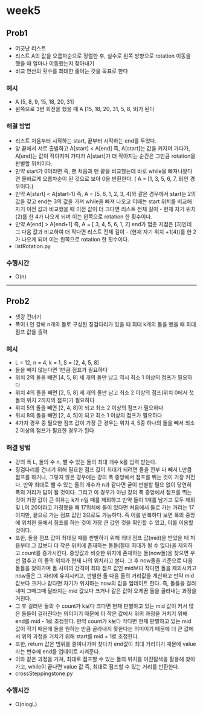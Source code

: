 
# week5
## Prob1
- 어긋난 리스트
- 리스트 A의 값을 오름차순으로 정렬한 후, 실수로 왼쪽 방향으로 rotation 이동을 했을 때 얼마나 이동했는지 찾아내기
- 비교 연산의 횟수를 최대한 줄이는 것을 목표로 한다


### 예시
- A [5, 8, 9, 15, 18, 20, 31]
- 왼쪽으로 3번 회전을 했을 때 A [15, 18, 20, 31, 5, 8, 9]가 된다


### 해결 방법
- 리스트 처음부터 시작하는 start, 끝부터 시작하는 end를 두었다. 
- 양 끝에서 서로 출발하고 A[start] < A[end] 즉, A[start]는 값을 커지며 가다가, A[end]는 값이 작아지며 가다가 A[start]가 더 작아지는 순간은 그만큼 rotation을 판별할 위치이다.
- 만약 start가 0이라면 즉, 맨 처음과 맨 끝을 비교했는데 바로 while을 빠져나왔다면 올바르게 오름차순이 된 것으로 보아 0을 반환한다. ( A = [1, 3, 5, 6, 7, 9]인 경우이다.)
- 만약 A[start] < A[start-1] 즉, A = [5, 6, 1, 2, 3, 4]와 같은 경우에서 start는 2의 값을 갖고 end는 3의 값을 가져 while을 빠져 나오고 이때는 start 위치를 비교해 자기 이전 값과 비교했을 때 이전 값이 더 크다면 리스트 전체 길이 - 현재 자기 위치(2)를 한 4가 나오게 되며 이는 왼쪽으로 rotation 한 횟수이다.
- 만약 A[end] > A[end+1] 즉, A = [ 3, 4, 5, 6, 1, 2] end가 멈춘 지점은 [3]인데 그 다음 값과 비교하여 더 작다면 리스트 전체 길이 - (현재 자기 위치 +1(4))를 한 2가 나오게 되며 이는 왼쪽으로 rotation 한 횟수이다. 
- listRotation.py


### 수행시간
- O(n)


---

## Prob2
- 샛강 건너기
- 폭이 L인 강에 n개의 돌로 구성된 징검다리가 있을 때 최대 k개의 돌을 뺐을 때 최대 점프 값을 출력

### 예시
- L = 12, n = 4, k = 1, S = [2, 4, 5, 8] 
- 돌을 빼지 않는다면 1만큼 점프가 필요하다
- 위치 2의 돌을 빼면 [4, 5, 8] 세 개의 돌만 남고 역시 최소 1 이상의 점프가 필요하다
- 위치 4의 돌을 빼면 [2, 5, 8] 세 개의 돌만 남고 최소 2 이상의 점프(위치 0에서 첫 돌의 위치 2까지의 점프)가 필요하다
- 위치 5의 돌을 빼면 [2, 4, 8]이 되고 최소 2 이상의 점프가 필요하다 
- 위치 8의 돌을 빼면 [2, 4, 5]이 되고 최소 1 이상의 점프가 필요하다 
- 4가지 경우 중 필요한 점프 값이 가장 큰 경우는 위치 4, 5중 하나의 돌을 빼서 최소 2 이상의 점프가 필요한 경우가 된다

### 해결 방법
- 강의 폭 L, 돌의 수 n, 뺄 수 있는 돌의 최대 개수 k를 입력 받는다.
- 징검다리를 건너기 위해 필요한 점프 값이 최대가 되려면 돌을 전부 다 빼서 L만큼 점프를 하거나, 그렇지 않은 경우에는 강의 폭 중앙에서 점프를 뛰는 것이 가장 커진다. 만약 최대로 뺄 수 있는 돌의 개수가 n과 같다면 굳이 판별할 필요 없이 당연히 폭의 거리가 답이 될 것이다. 그리고 이 경우가 아닌 강의 폭 중앙에서 점프를 뛰는 것이 가장 값이 큰 이유는 k가 n일 때를 제외하고 만약 돌이 1개를 남기고 모두 제외 및 L이 20이라고 가정했을 때 17위치에 돌이 있다면 처음에서 돌로 가는 거리는 17이지만, 끝으로 가는 점프 값인 3으로도 가능하다. 즉 이를 반복하다 보면 폭의 중앙에 위치한 돌에서 점프를 하는 것이 가장 큰 값인 것을 확인할 수 있고, 이를 이용할 것이다. 
- 또한, 돌을 점프 값이 최대일 때를 판별하기 위해 최대 점프 값(mid)을 받았을 때 처음부터 그 값보다 더 작은 위치에 존재하는 돌들(절대 최대가 될 수 없다)을 제외하고 count를 증가시킨다. 중앙값과 비슷한 위치에 존재하는 돌(now돌)을 찾으면 우선 멈추고 이 돌의 위치가 현재 나의 위치라고 본다. 그 후 now돌을 기준으로 다음 돌들을 찾아가며 돌 사이의 간격이 최대 점프 값인 mid보다 작다면 돌을 제외시키고 now돌은 그 자리에 유지시키고, 판별한 돌 다음 돌의 거리값을 계산하고 만약 mid 값보다 크거나 같다면 자기가 위치하는 now의 값을 업데이트 한다. 즉, 돌들을 걸러내며 그때그때 달라지는 mid 값보다 크거나 같은 값이 오게끔 돌을 골라내는 과정을 거친다. 
- 그 후 걸러낸 돌의 수 count가 k보다 크다면 현재 판별하고 있는 mid 값이 커서 많은 돌들이 걸러진다는 의미이기 때문에 더 작은 값에서 위의 과정을 거치기 위해 end를 mid - 1로 조정한다. 만약 count가 k보다 작다면 현재 판별하고 있는 mid 값이 작기 때문에 돌을 원하는 만큼 골라내지 못한다는 의미이기 때문에 더 큰 값에서 위의 과정을 거치기 위해 start를 mid + 1로 조정한다.
- 또한, return 값은 범위를 줄여나가며 찾다가 end값이 최대 거리이기 때문에 value라는 변수에 end를 업데이트 시켜준다. 
- 이와 같은 과정을 거쳐, 최대로 점프할 수 있는 돌의 위치를 이진탐색을 활용해 찾아가고, while이 끝나면 value 값 즉, 최대로 점프할 수 있는 거리를 반환한다.
- crossSteppingstone.py

### 수행시간
- O(nlogL)




